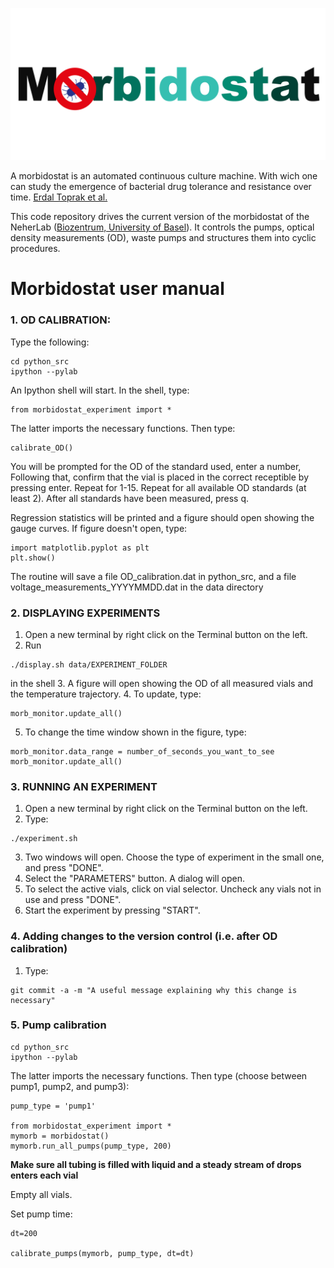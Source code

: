<p align="center"><img src="misc/Element 2.png" alt="Morbidostat" width="600"></p>

A morbidostat is an automated continuous culture machine. With wich one can study the emergence of bacterial drug tolerance and resistance over time. [Erdal Toprak et al.](https://www.ncbi.nlm.nih.gov/pmc/articles/PMC3708598/)

This code repository drives the current version of the morbidostat of the NeherLab ([Biozentrum, University of Basel](https://www.biozentrum.unibas.ch/research/research-groups/research-groups-a-z/overview/unit/research-group-richard-neher)). It controls the pumps, optical density measurements (OD), waste pumps and structures them into cyclic procedures.

# Morbidostat user manual

### 1. OD CALIBRATION:

Type the following:
```
cd python_src
ipython --pylab
```

An Ipython shell will start.
In the shell, type:
```
from morbidostat_experiment import *
```
The latter imports the necessary functions.
Then type:
```
calibrate_OD()
```
You will be prompted for the OD of the standard used, enter a number,
Following that, confirm that the vial is placed in the correct receptible by pressing enter.
Repeat for 1-15.
Repeat for all available OD standards (at least 2).
After all standards have been measured, press q.

Regression statistics will be printed and a figure should open showing the gauge curves.
If figure doesn't open, type:
```
import matplotlib.pyplot as plt
plt.show()
```
The routine will save a file OD_calibration.dat in python_src,
and a file voltage_measurements_YYYYMMDD.dat in the data directory

### 2. DISPLAYING EXPERIMENTS

1. Open a new terminal by right click on the Terminal button on the left.
2. Run
```
./display.sh data/EXPERIMENT_FOLDER
```
in the shell
3. A figure will open showing the OD of all measured vials and the temperature trajectory.
4. To update, type:
```
morb_monitor.update_all()
```
5. To change the time window shown in the figure, type:
```
morb_monitor.data_range = number_of_seconds_you_want_to_see
morb_monitor.update_all()
```
### 3. RUNNING AN EXPERIMENT

1. Open a new terminal by right click on the Terminal button on the left.
2. Type:
```
./experiment.sh
```
3. Two windows will open. Choose the type of experiment in the small one, and press "DONE".
4. Select the "PARAMETERS" button. A dialog will open.
5. To select the active vials, click on vial selector. Uncheck any vials not in use and press "DONE".
6. Start the experiment by pressing "START".

### 4. Adding changes to the version control (i.e. after OD calibration)

1. Type:
```
git commit -a -m "A useful message explaining why this change is necessary"
```

### 5. Pump calibration
```
cd python_src
ipython --pylab
```

The latter imports the necessary functions.
Then type (choose between pump1, pump2, and pump3):
```
pump_type = 'pump1'

from morbidostat_experiment import *
mymorb = morbidostat()
mymorb.run_all_pumps(pump_type, 200)
```
**Make sure all tubing is filled with liquid and a steady stream of drops enters each vial**

Empty all vials.

Set pump time:
```
dt=200

calibrate_pumps(mymorb, pump_type, dt=dt)
```
